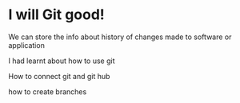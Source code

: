 # I will Git good!

We can store the info about history of changes made to software or application

I had learnt about how to use git 

How to connect git and git hub

how to create branches